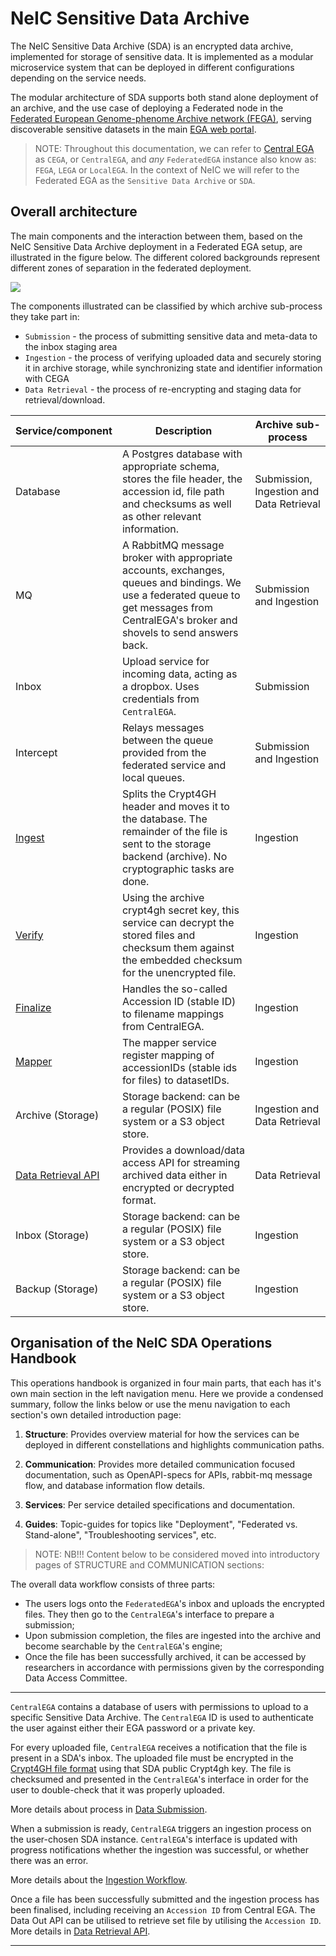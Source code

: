 
NeIC Sensitive Data Archive
===========================

The NeIC Sensitive Data Archive (SDA) is an encrypted data archive, implemented for storage of sensitive data. It is implemented as a modular microservice system that can be deployed in different configurations depending on the service needs.

The modular architecture of SDA supports both stand alone deployment of an archive, and the use case of deploying a Federated node in the [Federated European Genome-phenome Archive network (FEGA)](https://ega-archive.org/about/projects-and-funders/federated-ega/), serving discoverable sensitive datasets in the main [EGA web portal](https://ega-archive.org).

> NOTE:
> Throughout this documentation, we can refer to [Central
> EGA](https://ega-archive.org/) as `CEGA`, or `CentralEGA`, and *any*
> `FederatedEGA` instance also know as: `FEGA`, `LEGA` or
> `LocalEGA`. In the context of NeIC we will refer to the Federated EGA as the
> `Sensitive Data Archive` or `SDA`.


Overall architecture
--------------------

The main components and the interaction between them, based on the NeIC Sensitive Data Archive deployment in a Federated EGA setup, are illustrated in the figure below. The different colored backgrounds represent different zones of separation in the federated deployment. 

![](https://docs.google.com/drawings/d/e/2PACX-1vSCqC49WJkBduQ5AJ1VdwFq-FJDDcMRVLaWQmvRBLy7YihKQImTi41WyeNruMyH1DdFqevQ9cgKtXEg/pub?w=960&h=540)

The components illustrated can be classified by which archive sub-process they take part in:

-   `Submission` - the process of submitting sensitive data and meta-data to the inbox staging area
-   `Ingestion` - the process of verifying uploaded data and securely storing it in archive storage, while synchronizing state and identifier information with CEGA
-   `Data Retrieval` - the process of re-encrypting and staging data for retrieval/download.


| Service/component                | Description                                                                                                                                                                              | Archive sub-process                      |
|----------------------------------|------------------------------------------------------------------------------------------------------------------------------------------------------------------------------------------|------------------------------------------|
| Database                         | A Postgres database with appropriate schema, stores the file header, the accession id, file path and checksums as well as other relevant information.                                    | Submission, Ingestion and Data Retrieval |
| MQ                               | A RabbitMQ message broker with appropriate accounts, exchanges, queues and bindings. We use a federated queue to get messages from CentralEGA's broker and shovels to send answers back. | Submission and Ingestion                 |
| Inbox                            | Upload service for incoming data, acting as a dropbox. Uses credentials from `CentralEGA`.                                                                                               | Submission                               |
| Intercept                        | Relays messages between the queue provided from the federated service and local queues.                                                                                                  | Submission and Ingestion                 |
| [Ingest](services/ingest.md)     | Splits the Crypt4GH header and moves it to the database. The remainder of the file is sent to the storage backend (archive). No cryptographic tasks are done.                            | Ingestion                                |
| [Verify](services/verify.md)     | Using the archive crypt4gh secret key, this service can decrypt the stored files and checksum them against the embedded checksum for the unencrypted file.                               | Ingestion                                |
| [Finalize](services/finalize.md) | Handles the so-called Accession ID (stable ID) to filename mappings from CentralEGA.                                                                                                     | Ingestion                                |
| [Mapper](services/mapper.md)     | The mapper service register mapping of accessionIDs (stable ids for files) to datasetIDs.                                                                                                | Ingestion                                |
| Archive (Storage)                | Storage backend: can be a regular (POSIX) file system or a S3 object store.                                                                                                              | Ingestion and Data Retrieval             |
| [Data Retrieval API](dataout.md) | Provides a download/data access API for streaming archived data either in encrypted or decrypted format.                                                                                 | Data Retrieval                           |
| Inbox (Storage)                  | Storage backend: can be a regular (POSIX) file system or a S3 object store.                                                                                                              | Ingestion                                |
| Backup (Storage)                 | Storage backend: can be a regular (POSIX) file system or a S3 object store.                                                                                                              | Ingestion                                |


Organisation of the NeIC SDA Operations Handbook
------------------------------------------------

This operations handbook is organized in four  main parts, that each has it's own main section in the left navigation menu. Here we provide a condensed summary, follow the links below or use the menu navigation to each section's own detailed introduction page: 

1.  **Structure**: Provides overview material for how the services can be deployed in different constellations and highlights communication paths.

2.  **Communication**: Provides more detailed communication focused documentation, such as OpenAPI-specs for APIs, rabbit-mq message flow, and database information flow details.

3.  **Services**: Per service detailed specifications and documentation.

4.  **Guides**: Topic-guides for topics like "Deployment", "Federated vs. Stand-alone", "Troubleshooting services", etc.

> NOTE:
> NB!!! Content below to be considered moved into introductory pages of STRUCTURE and COMMUNICATION sections:

The overall data workflow consists of three parts:

-   The users logs onto the `FederatedEGA`'s inbox and uploads the encrypted
    files. They then go to the `CentralEGA`'s interface to prepare a
    submission;
-   Upon submission completion, the files are ingested into the archive
    and become searchable by the `CentralEGA`'s engine;
-   Once the file has been successfully archived, it can be accessed by
    researchers in accordance with permissions given by the
    corresponding Data Access Committee.

------------------------------------------------------------------------

`CentralEGA` contains a database of users with permissions to upload to a
specific Sensitive Data Archive. The `CentralEGA` ID is used to
authenticate the user against either their EGA password or a private
key.

For every uploaded file, `CentralEGA` receives a notification that the
file is present in a SDA's inbox. The uploaded file must be encrypted
in the [Crypt4GH file format](https://samtools.github.io/hts-specs/crypt4gh.pdf) using that SDA public Crypt4gh key. The file is
checksumed and presented in the `CentralEGA`'s interface in order for
the user to double-check that it was properly uploaded.

More details about process in [Data Submission](submission.md#data-submission).

When a submission is ready, `CentralEGA` triggers an ingestion process on
the user-chosen SDA instance. `CentralEGA`'s interface is updated with
progress notifications whether the ingestion was successful, or whether
there was an error.

More details about the [Ingestion Workflow](submission.md#ingestion-workflow).

Once a file has been successfully submitted and the ingestion process
has been finalised, including receiving an `Accession ID` from Central
EGA. The Data Out API can be utilised to retrieve set file by utilising
the `Accession ID`. More details in [Data Retrieval API](dataout.md#data-retrieval-api).

------------------------------------------------------------------------
